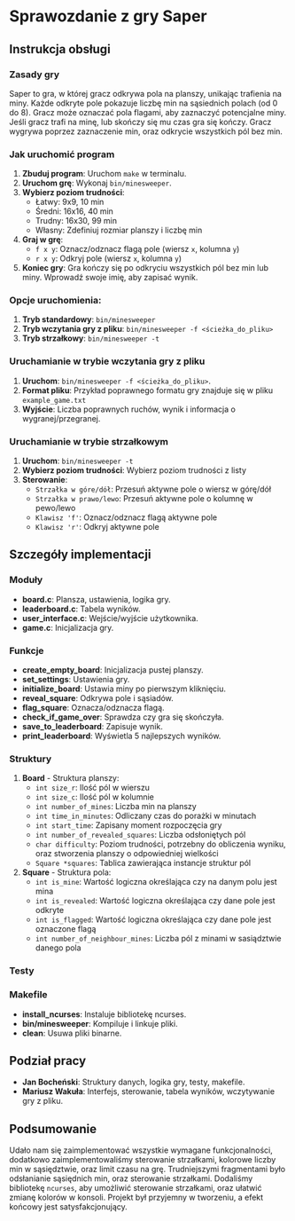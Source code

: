 # Sprawozdanie z gry Saper

## Instrukcja obsługi

### Zasady gry
Saper to gra, w której gracz odkrywa pola na planszy, unikając trafienia na miny. Każde odkryte pole pokazuje liczbę min na sąsiednich polach (od 0 do 8). Gracz może oznaczać pola flagami, aby zaznaczyć potencjalne miny. Jeśli gracz trafi na minę, lub skończy się mu czas gra się kończy. Gracz wygrywa poprzez zaznaczenie min, oraz odkrycie wszystkich pól bez min.

### Jak uruchomić program
1. **Zbuduj program**: Uruchom `make` w terminalu.
2. **Uruchom grę**: Wykonaj `bin/minesweeper`.
3. **Wybierz poziom trudności**:
   - Łatwy: 9x9, 10 min
   - Średni: 16x16, 40 min
   - Trudny: 16x30, 99 min
   - Własny: Zdefiniuj rozmiar planszy i liczbę min
4. **Graj w grę**:
   - `f x y`: Oznacz/odznacz flagą pole (wiersz `x`, kolumna `y`)
   - `r x y`: Odkryj pole (wiersz `x`, kolumna `y`)
5. **Koniec gry**: Gra kończy się po odkryciu wszystkich pól bez min lub miny. Wprowadź swoje imię, aby zapisać wynik.

### Opcje uruchomienia:
1. **Tryb standardowy**: `bin/minesweeper`
2. **Tryb wczytania gry z pliku**: `bin/minesweeper -f <ścieżka_do_pliku>`
3. **Tryb strzałkowy**: `bin/minesweeper -t`

### Uruchamianie w trybie wczytania gry z pliku
1. **Uruchom**: `bin/minesweeper -f <ścieżka_do_pliku>`.
2. **Format pliku**: Przykład poprawnego formatu gry znajduje się w pliku `example_game.txt`
3. **Wyjście**: Liczba poprawnych ruchów, wynik i informacja o wygranej/przegranej.

### Uruchamianie w trybie strzałkowym
1. **Uruchom**: `bin/minesweeper -t`
2. **Wybierz poziom trudności**: Wybierz poziom trudności z listy
3. **Sterowanie**:
   - `Strzałka w góre/dół`: Przesuń aktywne pole o wiersz w górę/dół
   - `Strzałka w prawo/lewo`: Przesuń aktywne pole o kolumnę w pewo/lewo
   - `Klawisz 'f'`: Oznacz/odznacz flagą aktywne pole
   - `Klawisz 'r'`: Odkryj aktywne pole

## Szczegóły implementacji

### Moduły
- **board.c**: Plansza, ustawienia, logika gry.
- **leaderboard.c**: Tabela wyników.
- **user_interface.c**: Wejście/wyjście użytkownika.
- **game.c**: Inicjalizacja gry.

### Funkcje
- **create_empty_board**: Inicjalizacja pustej planszy.
- **set_settings**: Ustawienia gry.
- **initialize_board**: Ustawia miny po pierwszym kliknięciu.
- **reveal_square**: Odkrywa pole i sąsiadów.
- **flag_square**: Oznacza/odznacza flagą.
- **check_if_game_over**: Sprawdza czy gra się skończyła.
- **save_to_leaderboard**: Zapisuje wynik.
- **print_leaderboard**: Wyświetla 5 najlepszych wyników.

### Struktury
1. **Board** - Struktura planszy:
   - `int size_r`: Ilość pól w wierszu
   - `int size_c`: Ilość pól w kolumnie
   - `int number_of_mines`: Liczba min na planszy
   - `int time_in_minutes`: Odliczany czas do porażki w minutach
   - `int start_time`: Zapisany moment rozpoczęcia gry
   - `int number_of_revealed_squares`: Liczba odsłoniętych pól
   - `char difficulty`: Poziom trudności, potrzebny do obliczenia wyniku, oraz stworzenia planszy o odpowiedniej wielkości
   - `Square *squares`: Tablica zawierająca instancje struktur pól
3. **Square** - Struktura pola:
   - `int is_mine`: Wartość logiczna określająca czy na danym polu jest mina
   - `int is_revealed`: Wartość logiczna określająca czy dane pole jest odkryte
   - `int is_flagged`: Wartość logiczna określająca czy dane pole jest oznaczone flagą
   - `int number_of_neighbour_mines`: Liczba pól z minami w sasiądztwie danego pola 

### Testy

### Makefile
- **install_ncurses**:  Instaluje bibliotekę ncurses.
- **bin/minesweeper**: Kompiluje i linkuje pliki.
- **clean**: Usuwa pliki binarne.

## Podział pracy
- **Jan Bocheński**: Struktury danych, logika gry, testy, makefile.
- **Mariusz Wakuła**: Interfejs, sterowanie, tabela wyników, wczytywanie gry z pliku.

## Podsumowanie
Udało nam się zaimplementować wszystkie wymagane funkcjonalności, dodatkowo zaimplementowaliśmy sterowanie strzałkami, kolorowe liczby min w sąsiędztwie, oraz limit czasu na grę. Trudniejszymi fragmentami było odsłanianie sąsiędnich min, oraz sterowanie strzałkami. Dodaliśmy bibliotekę `ncurses`, aby umożliwić sterowanie strzałkami, oraz ułatwić zmianę kolorów w konsoli. Projekt był przyjemny w tworzeniu, a efekt końcowy jest satysfakcjonujący.
